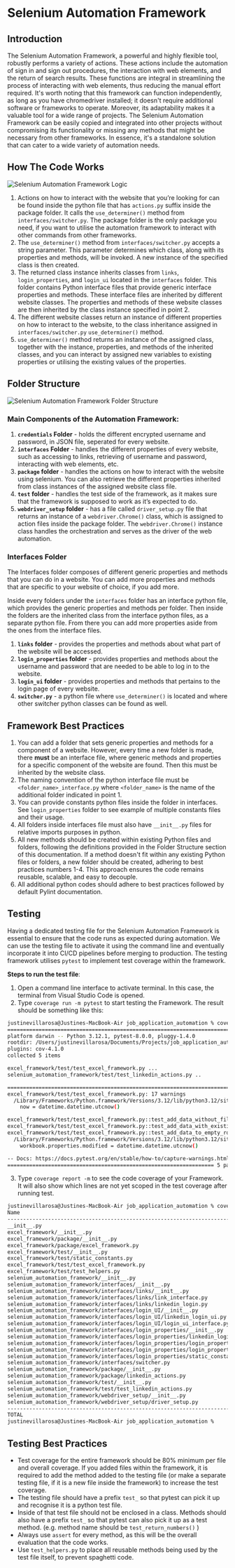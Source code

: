 # Selenium Automation Framework

## Introduction

The Selenium Automation Framework, a powerful and highly flexible tool, robustly performs a variety of actions. These actions include the automation of sign in and sign out procedures, the interaction with web elements, and the return of search results. These functions are integral in streamlining the process of interacting with web elements, thus reducing the manual effort required. It's worth noting that this framework can function independently, as long as you have chromedriver installed; it doesn't require additional software or frameworks to operate. Moreover, its adaptability makes it a valuable tool for a wide range of projects. The Selenium Automation Framework can be easily copied and integrated into other projects without compromising its functionality or missing any methods that might be necessary from other frameworks. In essence, it's a standalone solution that can cater to a wide variety of automation needs.

## How The Code Works

![Selenium Automation Framework Logic](selenium_automation_framework_logic.png)

1. Actions on how to interact with the website that you’re looking for can be found inside the python file that has `actions.py` suffix inside the package folder. It calls the `use_determiner()` method from `interfaces/switcher.py`. The package folder is the only package you need, if you want to utilise the automation framework to interact with other commands from other frameworks.
2. The `use_determiner()` method from `interfaces/switcher.py` accepts a string parameter. This parameter determines which class, along with its properties and methods, will be invoked. A new instance of the specified class is then created.
3. The returned class instance inherits classes from `links`, `login_properties`, and `login_ui` located in the `interfaces` folder. This folder contains Python interface files that provide generic interface properties and methods. These interface files are inherited by different website classes. The properties and methods of these website classes are then inherited by the class instance specified in point 2.
4. The different website classes return an instance of different properties on how to interact to the website, to the class inheritance assigned in `interfaces/switcher.py` `use_determiner()` method. 
5. `use_determiner()` method returns an instance of the assigned class, together with the instance, properties, and methods of the inherited classes, and you can interact by assigned new variables to existing properties or utilising the existing values of the properties.

## Folder Structure

![Selenium Automation Framework Folder Structure](selenium_framework_folder_structure.png)

### Main Components of the Automation Framework:

1. **`credentials` Folder** - holds the different encrypted username and password, in JSON file, seperated for every website.
2. **`interfaces` Folder** - handles the different properties of every website, such as accessing to links, retrieving of username and password, interacting with web elements, etc.
3. **`package` folder** - handles the actions on how to interact with the website using selenium. You can also retrieve the different properties inherited from class instances of the assigned website class file.
4. **`test` folder** - handles the test side of the framework, as it makes sure that the framework is supposed to work as it’s expected to do. 
5. **`webdriver_setup` folder** - has a file called `driver_setup.py` file that returns an instance of a `webdriver.Chrome()` class, which is assigned to action files inside the package folder. The `webdriver.Chrome()` instance class handles the orchestration and serves as the driver of the web automation.

### Interfaces Folder

The Interfaces folder composes of different generic properties and methods that you can do in a website. You can add more properties and methods that are specific to your website of choice, if you add more.

Inside every folders under the `interfaces` folder has an interface python file, which provides the generic properties and methods per folder. Then inside the folders are the inherited class from the interface python files, as a separate python file. From there you can add more properties aside from the ones from the interface files.

1. **`links` folder** - provides the properties and methods about what part of the website will be accessed.
2. **`login_properties` folder** - provides properties and methods about the username and password that are needed to be able to log in to the website.
3. **`login_ui` folder** - provides properties and methods that pertains to the login page of every website.
4. **`switcher.py`** - a python file where `use_determiner()` is located and where other switcher python classes can be found as well.

## Framework Best Practices

1. You can add a folder that sets generic properties and methods for a component of a website. However, every time a new folder is made, there **must** be an interface file, where generic methods and properties for a specific component of the website are found. Then this must be inherited by the website class.
2. The naming convention of the python interface file must be `<folder_name>_interface.py` where `<folder_name>` is the name of the additional folder indicated in point 1.
3. You can provide constants python files inside the folder in interfaces. See `login_properties` folder to see example of multiple constants files and their usage.
4. All folders inside interfaces file must also have `__init__.py` files for relative imports purposes in python.
5. All new methods should be created within existing Python files and folders, following the definitions provided in the Folder Structure section of this documentation. If a method doesn't fit within any existing Python files or folders, a new folder should be created, adhering to best practices numbers 1-4. This approach ensures the code remains reusable, scalable, and easy to decouple.
6. All additional python codes should adhere to best practices followed by default Pylint documentation.

## Testing

Having a dedicated testing file for the Selenium Automation Framework is essential to ensure that the code runs as expected during automation. We can use the testing file to activate it using the command line and eventually incorporate it into CI/CD pipelines before merging to production. The testing framework utilises `pytest` to implement test coverage within the framework.

**Steps to run the test file**:

1. Open a command line interface to activate terminal. In this case, the terminal from Visual Studio Code is opened.
2. Type `coverage run -m pytest` to start testing the Framework. The result should be something like this:

```bash
justinevillarosa@Justines-MacBook-Air job_application_automation % coverage run -m pytest
======================================================================= test session starts ========================================================================
platform darwin -- Python 3.12.1, pytest-8.0.0, pluggy-1.4.0
rootdir: /Users/justinevillarosa/Documents/Projects/job_application_automation
plugins: cov-4.1.0
collected 5 items                                                                                                                                                  

excel_framework/test/test_excel_framework.py ...                                                                                                             [ 60%]
selenium_automation_framework/test/test_linkedin_actions.py ..                                                                                               [100%]

========================================================================= warnings summary =========================================================================
excel_framework/test/test_excel_framework.py: 17 warnings
  /Library/Frameworks/Python.framework/Versions/3.12/lib/python3.12/site-packages/openpyxl/packaging/core.py:99: DeprecationWarning: datetime.datetime.utcnow() is deprecated and scheduled for removal in a future version. Use timezone-aware objects to represent datetimes in UTC: datetime.datetime.now(datetime.UTC).
    now = datetime.datetime.utcnow()

excel_framework/test/test_excel_framework.py::test_add_data_without_filename
excel_framework/test/test_excel_framework.py::test_add_data_with_existing_filename
excel_framework/test/test_excel_framework.py::test_add_data_to_empty_row_cell
  /Library/Frameworks/Python.framework/Versions/3.12/lib/python3.12/site-packages/openpyxl/writer/excel.py:292: DeprecationWarning: datetime.datetime.utcnow() is deprecated and scheduled for removal in a future version. Use timezone-aware objects to represent datetimes in UTC: datetime.datetime.now(datetime.UTC).
    workbook.properties.modified = datetime.datetime.utcnow()

-- Docs: https://docs.pytest.org/en/stable/how-to/capture-warnings.html
================================================================== 5 passed, 20 warnings in 7.27s ==================================================================
```

3. Type `coverage report -m` to see the code coverage of your Framework. It will also show which lines are not yet scoped in the test coverage after running test.

```bash
justinevillarosa@Justines-MacBook-Air job_application_automation % coverage report -m    
Name                                                                                            Stmts   Miss  Cover   Missing
-----------------------------------------------------------------------------------------------------------------------------
__init__.py                                                                                         0      0   100%
excel_framework/__init__.py                                                                         0      0   100%
excel_framework/package/__init__.py                                                                 0      0   100%
excel_framework/package/excel_framework.py                                                         23      1    96%   59
excel_framework/test/__init__.py                                                                    0      0   100%
excel_framework/test/static_constants.py                                                           15      0   100%
excel_framework/test/test_excel_framework.py                                                       24      0   100%
excel_framework/test/test_helpers.py                                                               35      2    94%   36, 58
selenium_automation_framework/__init__.py                                                           0      0   100%
selenium_automation_framework/interfaces/__init__.py                                                0      0   100%
selenium_automation_framework/interfaces/links/__init__.py                                          0      0   100%
selenium_automation_framework/interfaces/links/link_interface.py                                   11      2    82%   13, 17
selenium_automation_framework/interfaces/links/linkedin_login.py                                    4      0   100%
selenium_automation_framework/interfaces/login_UI/__init__.py                                       0      0   100%
selenium_automation_framework/interfaces/login_UI/linkedin_login_ui.py                              5      0   100%
selenium_automation_framework/interfaces/login_UI/login_ui_interface.py                            39      0   100%
selenium_automation_framework/interfaces/login_properties/__init__.py                               0      0   100%
selenium_automation_framework/interfaces/login_properties/linkedin_login_properties.py              9      0   100%
selenium_automation_framework/interfaces/login_properties/login_properties_interface.py            30      4    87%   26, 40, 45, 55
selenium_automation_framework/interfaces/login_properties/login_properties_paths_constants.py       1      0   100%
selenium_automation_framework/interfaces/login_properties/static_constants.py                       3      0   100%
selenium_automation_framework/interfaces/switcher.py                                               16      1    94%   33
selenium_automation_framework/package/__init__.py                                                   0      0   100%
selenium_automation_framework/package/linkedin_actions.py                                          11      0   100%
selenium_automation_framework/test/__init__.py                                                      0      0   100%
selenium_automation_framework/test/test_linkedin_actions.py                                        21      0   100%
selenium_automation_framework/webdriver_setup/__init__.py                                           0      0   100%
selenium_automation_framework/webdriver_setup/driver_setup.py                                      19      3    84%   26-28
-----------------------------------------------------------------------------------------------------------------------------
TOTAL                                                                                             266     13    95%
justinevillarosa@Justines-MacBook-Air job_application_automation % 
```

## Testing Best Practices

- Test coverage for the entire framework should be 80% minimum per file and overall coverage. If you added files within the framework, it is required to add the method added to the testing file (or make a separate testing file, if it is a new file inside the framework) to increase the test coverage.
- The testing file should have a prefix `test_` so that pytest can pick it up and recognise it is a python test file.
- Inside of that test file should not be enclosed in a class. Methods should also have a prefix `test_`  so that pytest can also pick it up as a test method. (e.g. method name should be `test_return_numbers()` )
- Always use `assert` for every method, as this will be the overall evaluation that the code works.
- Use `test_helpers.py` to place all reusable methods being used by the test file itself, to prevent spaghetti code.